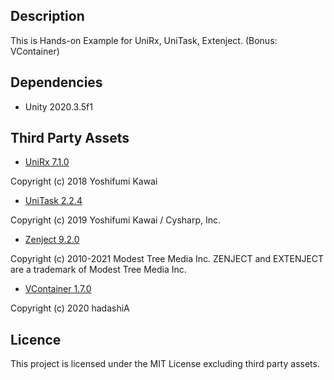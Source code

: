 ## Description

This is Hands-on Example for UniRx, UniTask, Extenject. (Bonus: VContainer)

## Dependencies

* Unity 2020.3.5f1

## Third Party Assets

* [UniRx 7.1.0](https://github.com/neuecc/UniRx)

Copyright (c) 2018 Yoshifumi Kawai

* [UniTask 2.2.4](https://github.com/Cysharp/UniTask)

Copyright (c) 2019 Yoshifumi Kawai / Cysharp, Inc.

* [Zenject 9.2.0](https://github.com/modesttree/Zenject)

Copyright (c) 2010-2021 Modest Tree Media Inc. ZENJECT and EXTENJECT are a trademark of Modest Tree Media Inc.

* [VContainer 1.7.0](https://github.com/hadashiA/VContainer)

Copyright (c) 2020 hadashiA

## Licence

This project is licensed under the MIT License excluding third party assets.
